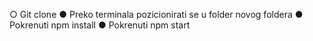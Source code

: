 ○	Git clone
●	Preko terminala pozicionirati se u folder novog foldera
●	Pokrenuti npm install
●	Pokrenuti npm start
